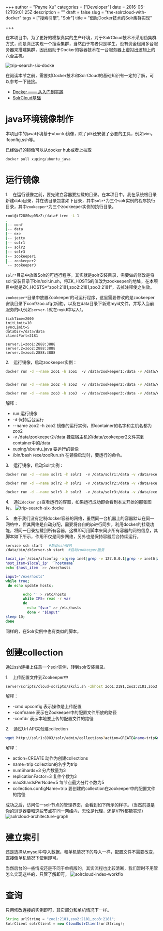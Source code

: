 +++
author = "Payne Xu"
categories = ["Developer"]
date = 2016-06-12T09:01:25Z
description = ""
draft = false
slug = "the-solrcloud-with-docker"
tags = ["搜索引擎", "Solr"]
title = "借助Docker技术的Solr集群实现"

+++



在本项目中，为了更好的模拟真实的生产环境，对于SolrCloud技术不采用伪集群方式，而是真正实现一个搜索集群，当然由于笔者只是学生，没有资金租用多台服务器来搭建集群，因此借助于Docker的容器技术在一台服务器上虚拟出逻辑上的六台主机。

![trip-search-six-docke](https://fliaping-blog.oss-rg-china-mainland.aliyuncs.com/storage/blog/trip-search-six-docker.png)

<!--more-->

在阅读本节之前，需要对Docker技术和SolrCloud的基础知识有一定的了解，可以参考一下链接。

* [Docker —— 从入门到实践](https://www.gitbook.com/book/yeasy/docker_practice/details)
* [SolrCloud基础]()

# java环境镜像制作

本项目中的java环境基于ubuntu镜像，除了jdk还安装了必要的工具，例如vim，ifconfig,ssh等。

已经做好的镜像可以从docker hub或者上拉取

```bash
docker pull xuping/ubuntu_java
```
# 运行镜像

1.　在运行镜像之前，要先建立容器要挂载的目录。在本项目中，我在系统根目录新建data目录，并在该目录包含如下目录，其中`solr*`为三个solr实例的程序执行目录，其中`zookeeper*`为三个zookeeper实例的执行目录。

```bash
root@iZ2880wp05zZ:/data# tree -L 1
.
|-- conf
|-- data
|-- exe
|-- jetty
|-- solr1
|-- solr2
|-- solr3
|-- zookeeper1
|-- zookeeper2
`-- zookeeper3
```
`solr*`目录中放置Solr的可运行程序，其实就是solr安装目录，需要做的修改是将solr安装目录下bin/solr.in.sh，将ZK_HOSTS的值改为zookeeper的地址，在本项目中就是ZK_HOSTS=”zoo1:2181,zoo2:2181,zoo3:2181”，去掉注释使之生效。

`zookeeper*`目录中放置Zookeeper的可运行程序，这里需要修改的是zookeeper安装目录下conf/zoo.cfg(新建)，以及在data目录下新建myid文件，并写入当前服务的id,例如`server.1`就在myid中写入1。

```
tickTime=2000
initLimit=10
syncLimit=5
dataDir=/data/data
clientPort=2181

server.1=zoo1:2888:3888
server.2=zoo2:2888:3888
server.3=zoo3:2888:3888
```


2.　运行镜像，启动zookeeper实例：

```bash
docker run -d --name zoo1 -h zoo1  -v /data/zookeeper1:/data -v /data/exe:/exe xuping/ubuntu_java /bin/bash /exe/zooRun.sh 


docker run -d --name zoo2 -h zoo2  -v /data/zookeeper2:/data -v /data/exe:/exe xuping/ubuntu_java /bin/bash /exe/zooRun.sh 

docker run -d --name zoo3 -h zoo3  -v /data/zookeeper3:/data -v /data/exe:/exe xuping/ubuntu_java /bin/bash /exe/zooRun.sh 
```
解释：

* run 运行镜像
* -d 保持后台运行
* --name zoo2 -h zoo2 镜像的运行实例，即container的名字和主机名都为zoo2
* -v /data/zookeeper2:/data 挂载宿主机的/data/zookeeper2文件夹到container中的/data
* xuping/ubuntu_java  要运行的镜像
* /bin/bash /exe/zooRun.sh  在镜像启动时，要运行的命令。


3.　运行镜像，启动Solr实例：

```bash
docker run -d --name solr1 -h solr1  -v /data/solr1:/data -v /data/exe:/exe xuping/ubuntu_java /bin/bash /exe/solrRun.sh 

docker run -d --name solr2 -h solr2  -v /data/solr2:/data -v /data/exe:/exe xuping/ubuntu_java /bin/bash /exe/solrRun.sh 

docker run -d --name solr3 -h solr3  -v /data/solr3:/data -v /data/exe:/exe xuping/ubuntu_java /bin/bash /exe/solrRun.sh 
```
4.　通过`docker ps`查看运行的容器，如果运行成功即会看到本文开始的那张图片。
![trip-search-six-docke](https://fliaping-blog.oss-rg-china-mainland.aliyuncs.com/storage/blog/trip-search-six-docker.png)


5.　由于我们没有定制docker容器的网络，虽然同一台机器上的容器默认在同一网络中，但其网络是自动分配，需要将各自的ip进行同步。利用docker的挂载功能，将同一目录挂载到所有容器，这样即可用脚本来同步所有容器的网络信息，其脚本如下所示，作用不仅是同步网络，另外也是保持容器后台持续运行。

```bash
service ssh start   #启动ssh服务
/data/bin/zkServer.sh start  #启动zookeeper服务

local_ip=`/sbin/ifconfig -a|grep inet|grep -v 127.0.0.1|grep -v inet6|awk '{print $2}'|tr -d 'addr:'`
host_item=$local_ip' '`hostname`
echo $host_item  >> /exe/hosts

input="/exe/hosts"
while true;
 do echo update hosts;

        echo '' > /etc/hosts
        while IFS= read -r var
        do
          echo "$var" >> /etc/hosts
          done < "$input"
sleep 10;
done
```
同样的，在Solr实例中也有类似的脚本。

# 创建collection

通过ssh连接上任意一个solr实例，转到solr安装目录。

1.　上传配置文件到Zookeeper中

```bash
server/scripts/cloud-scripts/zkcli.sh -zkhost zoo1:2181,zoo2:2181,zoo3:2181 -cmd upconfig -confname trip -confdir ./conf
```
解释：

* -cmd upconfig 表示操作是上传配置
* -confname 表示在Zookeeper中的配置文件所放的路径
* -confdir  表示本地要上传的配置文件的路径


2.　通过Url API来创建collection

```bash
wget http://solr1:8983/solr/admin/collections?action=CREATE&name=trip&numShards=3&replicationFactor=3&maxShardsPerNode=5&collection.configName=trip
```
解释：

* action=CREATE 动作为创建collections
* name=trip  collection的名字为trip
* numShards=3 分片数量为3
* replicationFactor=3  复件个数为3
* maxShardsPerNode=5  每节点最大分片个数为5
* collection.configName=trip  要创建的collection在zookeeper中的配置文件的路径

成功之后，访问任一solr节点的管理界面，会看到如下所示的样子。（当然前提是你的浏览器要和这些节点在同一网络内，无论是代理，还是VPN都能实现）
![solrcloud-architecture-graph](https://fliaping-blog.oss-rg-china-mainland.aliyuncs.com/storage/blog/solrcloud-architecture-graph.png)
# 建立索引

还是选择从mysql中导入数据，和单机情况下的导入一样，配置文件不需要改变，直接像单机情况下使用即可。

当然后台的一些情况还是不同于单机版的，其实流程也比较清晰，我们暂时不用管怎么实现这些的，只管了解即可。
![solrcloud-index-workflo](https://fliaping-blog.oss-rg-china-mainland.aliyuncs.com/storage/blog/solrcloud-index-workflow.png)

# 查询

只用修改连接的实例即可，其它部分和单机情况下一样。

```java
String urlString = "zoo1:2181,zoo2:2181,zoo3:2181";
SolrClient solrClient = new CloudSolrClient(urlString);
```


